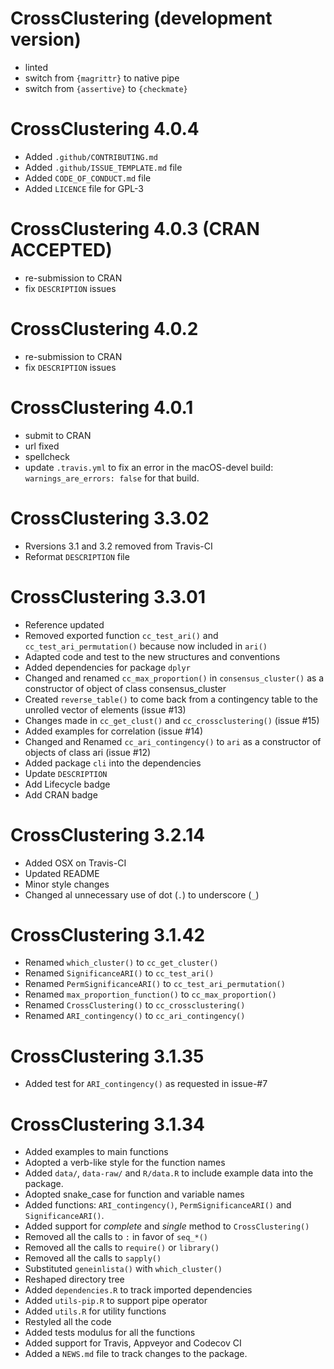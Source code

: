 # CrossClustering (development version)

* linted
* switch from `{magrittr}` to native pipe
* switch from `{assertive}` to `{checkmate}`

# CrossClustering 4.0.4

* Added `.github/CONTRIBUTING.md`
* Added `.github/ISSUE_TEMPLATE.md` file
* Added `CODE_OF_CONDUCT.md` file
* Added `LICENCE` file for GPL-3

# CrossClustering 4.0.3 (CRAN ACCEPTED)

* re-submission to CRAN
* fix `DESCRIPTION` issues

# CrossClustering 4.0.2

* re-submission to CRAN
* fix `DESCRIPTION` issues

# CrossClustering 4.0.1

* submit to  CRAN
* url fixed
* spellcheck
* update `.travis.yml` to fix an error in the macOS-devel build:
  `warnings_are_errors: false` for that build.

# CrossClustering 3.3.02

* Rversions 3.1 and 3.2 removed from Travis-CI
* Reformat `DESCRIPTION` file

# CrossClustering 3.3.01

* Reference updated
* Removed exported function `cc_test_ari()` and `cc_test_ari_permutation()`
  because now included in `ari()`
* Adapted code and test to the new structures and conventions
* Added dependencies for package `dplyr`
* Changed and renamed `cc_max_proportion()` in `consensus_cluster()` as 
  a constructor of object of class consensus_cluster
* Created `reverse_table()` to come back from a contingency table to the
  unrolled vector of elements (issue #13)
* Changes made in `cc_get_clust()` and `cc_crossclustering()` (issue #15)
* Added examples for correlation (issue #14)
* Changed and Renamed `cc_ari_contingency()` to `ari` as a constructor of
  objects of class ari (issue #12)
* Added package `cli` into the dependencies
* Update `DESCRIPTION`
* Add Lifecycle badge
* Add CRAN badge

# CrossClustering 3.2.14

* Added OSX on Travis-CI
* Updated README
* Minor style changes
* Changed al unnecessary use of dot (`.`) to underscore (`_`)

# CrossClustering 3.1.42

* Renamed `which_cluster()` to `cc_get_cluster()`
* Renamed `SignificanceARI()` to `cc_test_ari()`
* Renamed `PermSignificanceARI()` to `cc_test_ari_permutation()`
* Renamed `max_proportion_function()` to `cc_max_proportion()`
* Renamed `CrossClustering()` to `cc_crossclustering()`
* Renamed `ARI_contingency()` to `cc_ari_contingency()`

# CrossClustering 3.1.35

* Added test for `ARI_contingency()` as requested in issue-#7

# CrossClustering 3.1.34

* Added examples to main functions
* Adopted a verb-like style for the function names
* Added `data/`, `data-raw/` and `R/data.R` to include example data into the
  package.
* Adopted snake_case for function and variable names
* Added functions: `ARI_contingency()`, `PermSignificanceARI()` and
  `SignificanceARI()`.
* Added support for _complete_ and _single_ method to `CrossClustering()`
* Removed all the calls to `:` in favor of `seq_*()`
* Removed all the calls to `require()` or `library()`
* Removed all the calls to `sapply()`
* Substituted `geneinlista()` with `which_cluster()`
* Reshaped directory tree
* Added `dependencies.R` to track imported dependencies
* Added `utils-pip.R` to support pipe operator
* Added `utils.R` for utility functions
* Restyled all the code
* Added tests modulus for all the functions
* Added support for Travis, Appveyor and Codecov CI 
* Added a `NEWS.md` file to track changes to the package.

